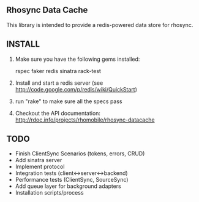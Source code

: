 Rhosync Data Cache
-------------------------------------------------------------

This library is intended to provide a redis-powered data store for rhosync.

INSTALL
-------------------------------------------------------------
1. Make sure you have the following gems installed:

	rspec
	faker
	redis
	sinatra
	rack-test
2. Install and start a redis server (see http://code.google.com/p/redis/wiki/QuickStart)
3. run "rake" to make sure all the specs pass
4. Checkout the API documentation: http://rdoc.info/projects/rhomobile/rhosync-datacache

TODO
-------------------------------------------------------------
* Finish ClientSync Scenarios (tokens, errors, CRUD)
* Add sinatra server
* Implement protocol
* Integration tests (client<->server<->backend)
* Performance tests (ClientSync, SourceSync)
* Add queue layer for background adapters
* Installation scripts/process